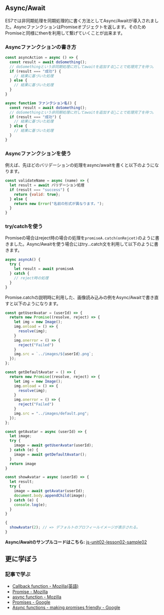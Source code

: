 ## Async/Await

ES7では非同期処理を同期処理的に書く方法としてAsync/Awaitが導入されました。AsyncファンクションはPromiseオブジェクトを返します。そのためPromiseと同様にthenを利用して繋げていくことが出来ます。

### Asyncファンクションの書き方

```javascript
const asyncAction = async () => {
  const result = await doSomething(); 
  // doSomethingという非同期処理に対してawaitを追加することで処理完了を待つ。
  if (result === "成功") {
    // 結果に基づいた処理
  } else {
    // 結果に基づいた処理
  }
}

async function ファンクション名() {
  const result = await doSomething(); 
  // doSomethingという非同期処理に対してawaitを追加することで処理完了を待つ。
  if (result === "成功") {
    // 結果に基づいた処理
  } else {
    // 結果に基づいた処理
  }
}
```


### Asyncファンクションを使う

例えば、先ほどのバリデーションの処理をasync/awaitを書くと以下のようになります。

```javascript
const validateName = async (name) => {
  let result = await バリデーション処理
  if (result === "success") {
    return {valid: true};
  } else {
    return new Error("名前の形式が異なります。");
  }
}
```

### try/catchを使う

Promiseの場合はreject時の場合の処理を`promiseA.catch(onRejcet)`のように書きました。Async/Awaitを使う場合にはtry...catch文を利用して以下のように書きます。

```javascript
async asyncA() {
  try {
    let result = await promiseA
  } catch {
    // reject時の処理
  }
}
```

Promise.catchの説明時に利用した、画像読み込みの例をAsync/Awaitで書き直すと以下のようになります。

```javascript
const getUserAvatar = (userId) => {
  return new Promise((resolve, reject) => {
    let img = new Image();
    img.onload = () => {
      resolve(img);
    }
    img.onerror = () => {
      reject("Failed")
    }
    img.src = `../images/${userId}.png`;
  });
};

const getDefaultAvatar = () => {
  return new Promise((resolve, reject) => {
    let img = new Image();
    img.onload = () => {
      resolve(img);
    }
    img.onerror = () => {
      reject("Failed")
    }
    img.src = "../images/default.png";
  });
};

const getAvatar = async (userId) => {
  let image;
  try {
    image = await getUserAvatar(userId);
  } catch (e) {
    image = await getDefaultAvatar();
  }
  return image
}

const showAvatar = async (userId) => {
  let result;
  try {
    image = await getAvatar(userId);
    document.body.appendChild(image);
  } catch (e) {
    console.log(e);
  }
}

{
  showAvatar(2); // => デフォルトのプロフィールイメージが表示される。
}
```
**Async/Awaitのサンプルコードはこちら:**
[js-unit02-lesson02-sample02](https://github.com/codegrit-jp-students/js-unit02-lesson02-sample02)

## 更に学ぼう

### 記事で学ぶ

- [Callback function - Mozilla(英語)](https://developer.mozilla.org/en-US/docs/Glossary/Callback_function)
- [Promise - Mozilla](https://developer.mozilla.org/ja/docs/Web/JavaScript/Reference/Global_Objects/Promise)
- [async function - Mozilla](https://developer.mozilla.org/ja/docs/Web/JavaScript/Reference/Statements/async_function)
- [Promises - Google](https://developers.google.com/web/fundamentals/primers/promises?hl=ja)
- [Async functions - making promises friendly - Google](https://developers.google.com/web/fundamentals/primers/async-functions?hl=ja)

